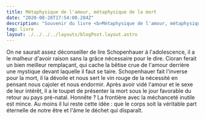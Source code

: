 ```yaml
---
title: Métaphysique de l'amour, métaphysique de la mort
date: "2020-08-28T17:54:00.284Z"
description: "Souvenir du livre <b>Métaphysique de l'amour, métaphysique de la mort</b> d'Arthur Schopenhauer"
tag: livre
layout: ./../../../layouts/blogPost.layout.astro
---
```


On ne saurait assez déconseiller de lire Schopenhauer à l'adolescence, il a le malheur d'avoir raison sans la grâce nécessaire pour le dire. Cioran ferait un bien meilleur remplaçant, qui cache la bêtise crue de l'amour derrière une mystique devant laquelle il faut se taire. Schopenhauer fait l'inverse pour la mort, il la dévoile et nous sert le vin rouge de la nécessité en pensant nous cajoler et nous endormir. Après avoir vidé l'amour et le sexe de leur intérêt, il a le toupet de présenter la mort sous le jour favorable du retour au pays pré-natal. Honnête ? La frontière avec la méchanceté inutile est mince. Au moins il lui reste cette idée : que le corps soit la véritable part éternelle de notre être et l'âme le déchet qui disparaît.
